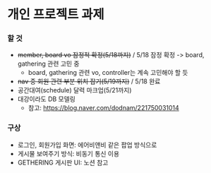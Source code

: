# 개인 프로젝트 과제

### 할 것
- ~~member, board vo 잠정적 확정(5/18까지)~~ / 5/18 잠정 확정 -> board, gathering 관련 고민 중
  - board, gathering 관련 vo, controller는 계속 고민해야 할 듯
- ~~nav 중 회원 관련 부분 위치 잡기(5/19까지)~~ / 5/18 완료
- 공간대여(schedule) 달력 마크업(5/21까지)
- 대강이라도 DB 모델링
  - 참고: https://blog.naver.com/dodnam/221750031014

### 구상
- 로그인, 회원가입 화면: 에어비앤비 같은 팝업 방식으로
- 게시물 보여주기 방식: 비동기 통신 이용
- GETHERING 게시판 UI: 노션 참고
